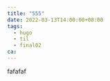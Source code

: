 ```yaml
---
title: "555"
date: 2022-03-13T14:00:00+08:00
tags:
  - hugo
  - til
  - final02
ca:
---
```



fafafaf

